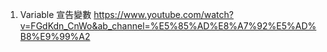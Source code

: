 1. Variable	宣告變數
https://www.youtube.com/watch?v=FGdKdn_CnWo&ab_channel=%E5%85%AD%E8%A7%92%E5%AD%B8%E9%99%A2
